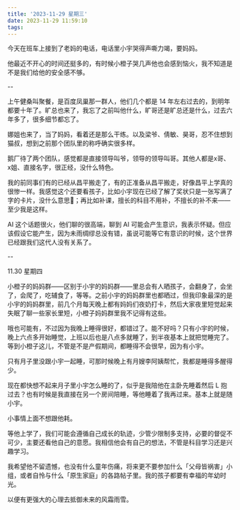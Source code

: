 ```yaml
---
title: '2023-11-29 星期三'
date: 2023-11-29 11:59:10
tags:
---
```


今天在班车上接到了老妈的电话，电话里小宇哭得声嘶力竭，要妈妈。

他最近不开心的时间还挺多的，有时候小橙子哭几声他也会感到恼火，我不知道是不是我们给他的安全感不够。

--

上午健桑叫聚餐，是百度凤巢那一群人，他们几个都是 14 年左右过去的，到明年都要十年了。旷总也来了，我忘了之前叫他什么，旷哥还是旷总还是什么，过去六年多了，很多细节都忘了。

娜姐也来了，当了妈妈，看着还是那么干练。以及梁爷、倩敏、昊哥，忍不住想到猫叔，想到之前那个团队里的称呼确实很多样。

鹅厂待了两个团队，感觉都是直接领导叫爷，领导的领导叫哥。其他人都是x哥、x姐、直接名字，很正经，没什么特色。

我的前同事们有的已经从昌平搬走了，有的正准备从昌平搬走，好像昌平上学真的很惨一样。我感觉这个还要看孩子，比如小宇现在已经了解了奖状只是一张写满了字的卡片，没什么意思🤷；再比如补课，擅长的科目不用补，不擅长的补不来——至少我是这样。

AI 这个话题很火，他们聊的很高端，聊到 AI 可能会产生意识，我表示怀疑。但应该假设它能产生，因为未雨绸缪总没有错，虽说可能等它有意识的时候，这个世界已经跟我们这代人没有关系了。

--

11.30 星期四

小橙子的妈妈群——区别于小宇的妈妈群——里总会有人晒孩子，会翻身了，会坐了，会爬了，吃辅食了，等等。之前小宇的妈妈群里也都晒过，但我印象最深的是小宇的妈妈群里，前几个月每天晚上都有妈妈们夜奶打卡，然后大家夜里短觉起来失眠了聊一些家长里短，小橙子妈妈群里我不记得有这些。

哦也可能有，不过因为我晚上睡得很好，都错过了。能不好吗？只有小宇的时候，晚上六点多开始睡觉，上班以后也是八点多就睡了，到半夜基本上就把觉睡完了。等到小橙子这儿，不管是不是产假期间，都睡得不会很早，因为有小宇。

只有月子里没跟小宇一起睡，可那时候晚上有月嫂李阿姨帮忙，我都是睡得多醒得少。

现在都快想不起来月子里小宇怎么睡的了，似乎是我陪他在主卧先睡着然后 L 抱过去？也有时候是我直接在另一个房间陪睡，等他睡着了我再过来。基本上就是随小宇。

小事情上面不想跟他耗。

等他上学了，我们可能会遵循自己成长的轨迹，少管少限制多支持，必要的督促不可少，主要还看他自己的意愿。我相信他会有自己的想法，不管是科目学习还是兴趣学习。

我希望他不留遗憾，也没有什么童年伤痛，将来更不要参加什么「父母皆祸害」小组，或者自怜与什么「原生家庭」的各路帖子里。我的孩子都要有幸福的年幼时光。

以便有更强大的心理去抵御未来的风霜雨雪。

